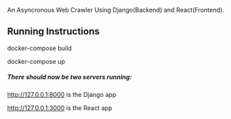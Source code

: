 An Asyncronous Web Crawler Using Django(Backend) and React(Frontend).

## Running Instructions
docker-compose build

docker-compose up

##### There should now be two servers running:

http://127.0.0.1:8000 is the Django app

http://127.0.0.1:3000 is the React app
